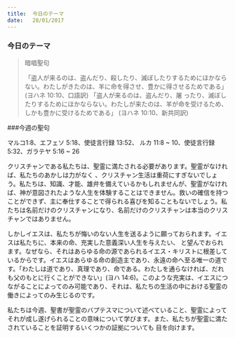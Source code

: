 ```yaml
---
title:  今日のテーマ
date:   28/01/2017
---
```


### 今日のテーマ

> <p>暗唱聖句</p>
> 「盗人が来るのは、盗んだり、殺したり、滅ぼしたりするためにほかならない。わたしがきたのは、羊に命を得させ、豊かに得させるためである」	(ヨハネ 10:10、口語訳)	 
>「盗人が来るのは、盗んだり、屠 ったり、滅ぼしたりするためにほかならない。わたしが来たのは、羊が命を受けるため、しかも豊かに受けるためである」	 (ヨハネ 10:10、新共同訳)

###今週の聖句

マルコ1:8、エフェソ 5:18、使徒言行録 13:52、	ルカ 11:8 ~ 10、使徒言行録 5:32、ガラテヤ 5:16 ~ 26

 クリスチャンである私たちは、聖霊に満たされる必要があります。聖霊がなければ、私たちのあかしは力がなく 、クリスチャン生活は重荷にすぎないでしょう。私たちは、知識、才能、雄弁を備えているかもしれませんが、聖霊がなければ、神が意図されたような人生を体験することはできません。救いの確信を持つことができず、主に奉仕することで得られる喜びを知ることもないでしょう。私たちは名前だけのクリスチャンになり、名前だけのクリスチャンは本当のクリスチャンではありません。

 しかしイエスは、私たちが悔いのない人生を送るように願っておられます。イエスは私たちに、本来の命、充実した意義深い人生を与えたい、 と望んでおられます。なぜなら、それはあらゆる命の源であられるイエス・キリストに根差しているからです。イエスはあらゆる命の創造主であり、永遠の命へ至る唯一の道です。「わたしは道であり、真理であり、命である。わたしを通らなければ、だれも父のもとに行くことができない」(ヨハ 14:6)。このような充実は、イエスにつながることによってのみ可能であり、それは、私たちの生活の中における聖霊の働きによってのみ生じるのです。

 私たちは今週、聖書が聖霊のバプテスマについて述べていること、聖霊によってそれが成し遂げられることの意味について学びます。また、私たちが聖霊に満たされていることを証明するいくつかの証拠についても 目を向けます。
